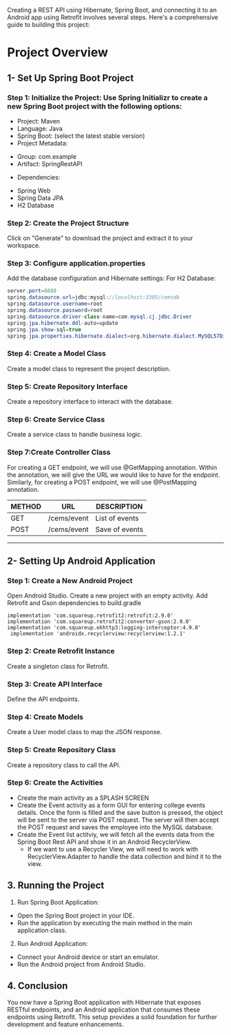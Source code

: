 Creating a REST API using Hibernate, Spring Boot, and connecting it to an Android app using Retrofit involves several steps. Here's a comprehensive guide to building this project:
# Project Overview
## 1- Set Up Spring Boot Project
### Step 1: Initialize the Project: Use Spring Initializr to create a new Spring Boot project with the following options:

+ Project: Maven
+ Language: Java
+ Spring Boot: (select the latest stable version)
+ Project Metadata:
 - Group: com.example
 - Artifact: SpringRestAPI
+ Dependencies:
 - Spring Web
 - Spring Data JPA
- H2 Database
  
### Step 2: Create the Project Structure
Click on "Generate" to download the project and extract it to your workspace.
### Step 3: Configure application.properties
Add the database configuration and Hibernate settings:
For H2 Database: 
```java
server.port=8888
spring.datasource.url=jdbc:mysql://localhost:3305/cemsdb
spring.datasource.username=root
spring.datasource.password=root
spring.datasource.driver-class-name=com.mysql.cj.jdbc.Driver
spring.jpa.hibernate.ddl-auto=update
spring.jpa.show-sql=true
spring.jpa.properties.hibernate.dialect=org.hibernate.dialect.MySQL57Dialect
```
### Step 4: Create a Model Class
Create a model class to represent the project description.

### Step 5: Create Repository Interface
Create a repository interface to interact with the database.

### Step 6: Create Service Class
Create a service class to handle business logic.

### Step 7:Create Controller Class
For creating a GET endpoint, we will use @GetMapping annotation. Within the annotation, we will give the URL we would like to have for the endpoint. Similarly, for creating a POST endpoint, we will use @PostMapping annotation. 

|    METHOD    |      URL      |    DESCRIPTION    |
| ------------ | ------------- | ----------------- |
|     GET      |  /cems/event  |  List of events   |
|     POST     |  /cems/event  |   Save of events  |

---
## 2- Setting Up Android Application
### Step 1: Create a New Android Project
Open Android Studio.
Create a new project with an empty activity.
Add Retrofit and Gson dependencies to build.gradle
```android
implementation 'com.squareup.retrofit2:retrofit:2.9.0'
implementation 'com.squareup.retrofit2:converter-gson:2.9.0'
implementation 'com.squareup.okhttp3:logging-interceptor:4.9.0'
 implementation 'androidx.recyclerview:recyclerview:1.2.1'
```
### Step 2: Create Retrofit Instance
Create a singleton class for Retrofit.
### Step 3: Create API Interface
Define the API endpoints.
### Step 4: Create Models
Create a User model class to map the JSON response.

### Step 5: Create Repository Class
Create a repository class to call the API.

### Step 6: Create the Activities
 + Create the main activity as a SPLASH SCREEN
 + Create the Event activity as a form GUI for entering college events details. Once the form is filled and the save button is pressed, the object will be sent to the server via POST 
   request. The server will then accept the POST request and saves the employee into the MySQL database.
+ Create the Event list actitviy, we will fetch all the events data from the Spring Boot Rest API and show it in an Android RecyclerView.
  - If we want to use a Recycler View, we will need to work with RecyclerView.Adapter to handle the data collection and bind it to the view.
  
## 3. Running the Project
1. Run Spring Boot Application:
+ Open the Spring Boot project in your IDE.
+ Run the application by executing the main method in the main application class.
2. Run Android Application:
+ Connect your Android device or start an emulator.
+ Run the Android project from Android Studio.
  
## 4. Conclusion
You now have a Spring Boot application with Hibernate that exposes RESTful endpoints, and an Android application that consumes these endpoints using Retrofit. This setup provides a solid foundation for further development and feature enhancements.
